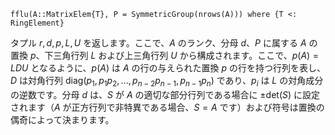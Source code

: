 ```
fflu(A::MatrixElem{T}, P = SymmetricGroup(nrows(A))) where {T <: RingElement}
```

タプル $r, d, p, L, U$ を返します。ここで、$A$ のランク、分母 $d$、$P$ に属する $A$ の置換 $p$、下三角行列 $L$ および上三角行列 $U$ から構成されます。ここで、$p(A) = LDU$ となるように、$p(A)$ は $A$ の行の与えられた置換 $p$ の行を持つ行列を表し、$D$ は対角行列 diag$(p_1, p_1p_2, \ldots, p_{n-2}p_{n-1}, p_{n-1}p_n)$ であり、$p_i$ は $L$ の対角成分の逆数です。分母 $d$ は、$S$ が $A$ の適切な部分行列である場合に $\pm \mathrm{det}(S)$ に設定されます（$A$ が正方行列で非特異である場合、$S = A$ です）および符号は置換の偶奇によって決まります。
